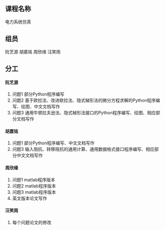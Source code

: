 ## 课程名称
电力系统仿真
## 组员
阮艺源 胡嘉铭 周欣缘 汪笑雨

## 分工
#### 阮艺源
1. 问题1 部分Python程序编写
2. 问题2 基于欧拉法、改进欧拉法、隐式梯形法的微分方程求解的Python程序编写、绘图、中文文档写作
3. 问题3 通用牛顿拉夫逊法、隐式梯形法接口的Python程序编写、绘图、相应部分文档写作

#### 胡嘉铭
1. 问题1 部分Python程序编写、中文文档写作
2. 问题3 输入阻抗、转移阻抗的通用计算、通用数据格式接口程序编写、相应部分中文文档写作

#### 周欣缘
1. 问题1 matlab程序版本
2. 问题2 matlab程序版本
3. 问题3 matlab程序版本
4. 英文版本论文写作

#### 汪笑雨
1. 每个问题论文的修改
